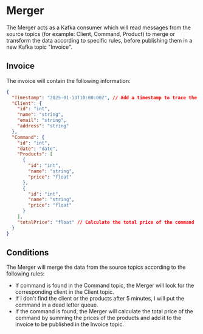 # Merger

The Merger acts as a Kafka consumer which will read messages from the source topics (for example: Client, Command, Product) to merge or transform the data according to specific rules, before publishing them in a new Kafka topic "Invoice".

## Invoice

The invoice will contain the following information:

```json
{
  "Timestamp": "2025-01-13T10:00:00Z", // Add a timestamp to trace the origin of the merged data
  "Client": {
    "id": "int",
    "name": "string",
    "email": "string",
    "address": "string"
  },
  "Command": {
    "id": "int",
    "date": "date",
    "Products": [
      {
        "id": "int",
        "name": "string",
        "price": "float"
      },
      {
        "id": "int",
        "name": "string",
        "price": "float"
      }
    ],
    "totalPrice": "float" // Calculate the total price of the command
  }
}
```

## Conditions

The Merger will merge the data from the source topics according to the following rules:
- If command is found in the Command topic, the Merger will look for the corresponding client in the Client topic.
- If I don't find the client or the products after 5 minutes, I will put the command in a dead letter queue.
- If the command is found, the Merger will calculate the total price of the command by summing the prices of the products and add it to the invoice to be published in the Invoice topic.